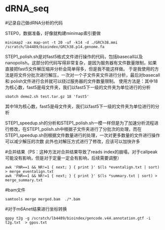 # dRNA_seq

#记录自己做dRNA分析的代码

STEP0，数据准备，好像就构建minimap索引要做
```
minimap2 -ax map-ont -t 20 -uf -k14 -d ./GRCh38.mmi /scratch/lb4489/bioindex/GRCh38.p14.genome.fa
```


STEP1_polish.sh是对fast5格式文件进行操作的代码，包括basecall以及nanopolish。这部分的代码写得非常复杂，是因为服务器有文件数量限制，如果直接把fast5文件解压缩并分析会简单得多，但是我不能这样做。
于是我使用的方法是将文件分批次进行解压，一次对一个子文件夹文件进行分析，最后对basecall 和 polish文件进行合并就可以绕过服务器的文件数量限制。
使用方法是：其中18为核心数，fast5是母文件夹，我们以fast5下一级的文件夹为单位进行的分析
```
sbatch demo2.sh test.tar.gz 18 'fast5'
```
其中18为核心数，fast5是母文件夹，我们以fast5下一级的文件夹为单位进行的分析

STEP1_speedup.sh的分析和STEP1_polish.sh一模一样但是为了加速分析流程进行修改，在STEP1_polish.sh中根据子文件夹进行了分批次的处理，而在STEP1_speedup.sh则根据文件数量进行的处理，一次对更多数量的文件进行操作可以减少解压的次数
此外也对解压方式进行了修改，应该可以加快许多

#合并结果（PS：这种方法对合并结果导致了reads index的崩塌，对于callpeak可能没有影响，但是对于定量一定会有影响，后续需要调整）
```
awk 'FNR==1 && NR!=1 { next; } { print }' $(ls *eventalign.txt | sort) > merge_eventalign.txt
awk 'FNR==1 && NR!=1 { next; } { print }' $(ls *summary.txt | sort) > merge_summary.txt
```

#bam文件
```
samtools merge merged.bam  ./*.bam
```

#对于m6Anet结果进行坐标转换
```
gppy t2g -g /scratch/lb4489/bioindex/gencode.v44.annotation.gtf -i t2g.txt  > gpos.txt
```
